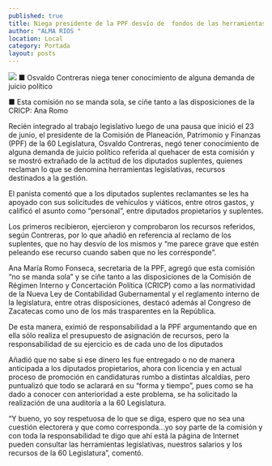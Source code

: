 ```yaml
---
published: true
title: Niega presidente de la PPF desvío de  fondos de las herramientas legislativas
author: "ALMA RIOS "
location: Local
category: Portada
layout: posts
---
```


![](http://i.imgur.com/lbHiTbWm.jpg)
■ Osvaldo Contreras niega tener conocimiento de alguna demanda de juicio político

■ Esta comisión no se manda sola, se ciñe tanto a las disposiciones de la CRICP: Ana Romo

Recién integrado al trabajo legislativo luego de una pausa que inició el 23 de junio, el presidente de la Comisión de Planeación, Patrimonio y Finanzas (PPF) de la 60 Legislatura, Osvaldo Contreras, negó tener conocimiento de alguna demanda de juicio político referida al quehacer de esta comisión y se mostró extrañado de la actitud de los diputados suplentes, quienes reclaman lo que se denomina herramientas legislativas, recursos destinados a la gestión.

El panista comentó que a los diputados suplentes reclamantes se les ha apoyado con sus solicitudes de vehículos y viáticos, entre otros gastos, y calificó el asunto como “personal”, entre diputados propietarios y suplentes.

Los primeros recibieron, ejercieron y comprobaron los recursos referidos, según Contreras,  por lo que añadió en referencia al reclamo de los suplentes, que no hay desvío de los mismos y  “me parece grave que estén peleando ese recurso cuando saben que no les corresponde”.

Ana María Romo Fonseca, secretaria de la PPF, agregó que esta comisión “no se manda sola” y se ciñe tanto a las disposiciones de la Comisión de Régimen Interno y Concertación Política (CRICP) como a las normatividad de la Nueva Ley de Contabilidad Gubernamental y el reglamento interno de la legislatura, entre otras disposiciones, destacó  además al Congreso de Zacatecas como uno de los más trasparentes en la República.

De esta manera, eximió de responsabilidad a la PPF argumentando que en ella sólo realiza el presupuesto de asignación de recursos, pero la responsabilidad de su ejercicio es de cada uno de los diputados

Añadió que no sabe si ese dinero les fue entregado o no de manera anticipada a los diputados propietarios, ahora con licencia y en actual proceso de promoción en candidaturas rumbo a distintas alcaldías, pero puntualizó que todo se aclarará en su “forma y tiempo”, pues como se ha dado a conocer con anterioridad a este problema, se ha solicitado la realización de una auditoría a la 60 Legislatura.

“Y bueno, yo soy respetuosa de lo que se diga, espero que no sea una cuestión electorera y que como corresponda...yo soy parte de la comisión y con toda la responsabilidad te digo que ahí está la página de Internet pueden consultar las herramientas legislativas, nuestros salarios y los recursos de la 60 Legislatura”, comentó.
